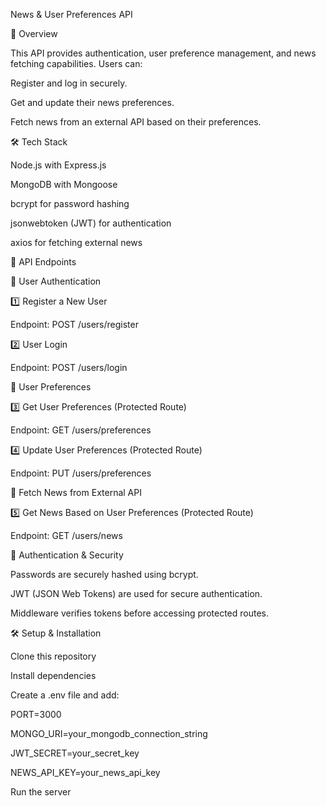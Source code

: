 News & User Preferences API

📌 Overview

This API provides authentication, user preference management, and news fetching capabilities. Users can:

Register and log in securely.

Get and update their news preferences.

Fetch news from an external API based on their preferences.

🛠️ Tech Stack

Node.js with Express.js

MongoDB with Mongoose

bcrypt for password hashing

jsonwebtoken (JWT) for authentication

axios for fetching external news

🚀 API Endpoints

🔹 User Authentication

1️⃣ Register a New User

Endpoint: POST /users/register

2️⃣ User Login

Endpoint: POST /users/login

🔹 User Preferences

3️⃣ Get User Preferences (Protected Route)

Endpoint: GET /users/preferences

4️⃣ Update User Preferences (Protected Route)

Endpoint: PUT /users/preferences

🔹 Fetch News from External API

5️⃣ Get News Based on User Preferences (Protected Route)

Endpoint: GET /users/news


🔑 Authentication & Security

Passwords are securely hashed using bcrypt.

JWT (JSON Web Tokens) are used for secure authentication.

Middleware verifies tokens before accessing protected routes.

🛠️ Setup & Installation

Clone this repository

Install dependencies

Create a .env file and add:

PORT=3000

MONGO_URI=your_mongodb_connection_string

JWT_SECRET=your_secret_key

NEWS_API_KEY=your_news_api_key

Run the server
